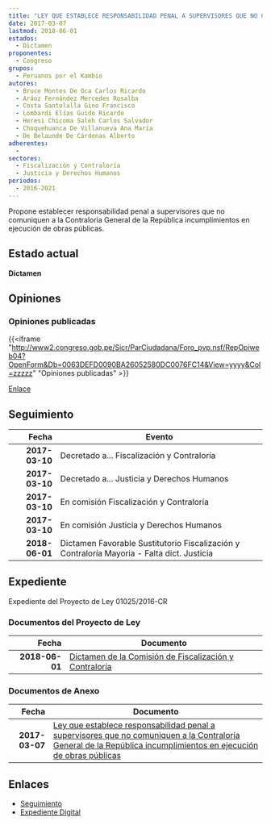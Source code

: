 ```yaml
---
title: "LEY QUE ESTABLECE RESPONSABILIDAD PENAL A SUPERVISORES QUE NO COMUNIQUEN A LA CONTRALORÍA GENERAL DE LA REPÚBLICA INCUMPLIMIENTOS EN EJECUCIÓN DE OBRAS PÚBLICAS"
date: 2017-03-07
lastmod: 2018-06-01
estados: 
  - Dictamen
proponentes: 
  - Congreso
grupos: 
  - Peruanos por el Kambio
autores: 
  - Bruce Montes De Oca Carlos Ricardo
  - Aráoz Fernández Mercedes Rosalba
  - Costa Santolalla Gino Francisco
  - Lombardi Elías Guido Ricardo
  - Heresi Chicoma Saleh Carlos Salvador
  - Choquehuanca De Villanueva Ana María
  - De Belaunde De Cárdenas Alberto
adherentes: 
  - 
sectores: 
  - Fiscalización y Contraloría
  - Justicia y Derechos Humanos
periodos: 
  - 2016-2021
---
```


Propone establecer responsabilidad penal a supervisores que no comuniquen a la Contraloría General de la República incumplimientos en ejecución de obras públicas.


## Estado actual

**Dictamen**

## Opiniones

### Opiniones publicadas

{{<iframe "http://www2.congreso.gob.pe/Sicr/ParCiudadana/Foro_pvp.nsf/RepOpiweb04?OpenForm&Db=0063DEFD0090BA26052580DC0076FC14&View=yyyy&Col=zzzzz" "Opiniones publicadas" >}}

[Enlace](http://www2.congreso.gob.pe/Sicr/ParCiudadana/Foro_pvp.nsf/RepOpiweb04?OpenForm&Db=0063DEFD0090BA26052580DC0076FC14&View=yyyy&Col=zzzzz)

## Seguimiento

| Fecha | Evento |
|------:|--------|
| **2017-03-10** | Decretado a... Fiscalización y Contraloría|
| **2017-03-10** | Decretado a... Justicia y Derechos Humanos|
| **2017-03-10** | En comisión Fiscalización y Contraloría|
| **2017-03-10** | En comisión Justicia y Derechos Humanos|
| **2018-06-01** | Dictamen Favorable Sustitutorio Fiscalización y Contraloría Mayoria - Falta dict. Justicia|


## Expediente

Expediente del Proyecto de Ley 01025/2016-CR


### Documentos del Proyecto de Ley

| Fecha | Documento |
|------:|--------|
| **2018-06-01** | [Dictamen de la Comisión de Fiscalización y Contraloría](http://www.leyes.congreso.gob.pe/Documentos/2016_2021/Dictamenes/Proyectos_de_Ley/01025DC12MAY20180601.pdf) |

### Documentos de Anexo

| Fecha | Documento |
|------:|--------|
| **2017-03-07** | [Ley que establece responsabilidad penal a supervisores que no comuniquen a la Contraloría General de la República incumplimientos en ejecución de obras públicas](http://www.leyes.congreso.gob.pe/Documentos/2016_2021/Proyectos_de_Ley_y_de_Resoluciones_Legislativas/PL0102520170307.pdf) |

## Enlaces 

- [Seguimiento](http://www2.congreso.gob.pe/Sicr/TraDocEstProc/CLProLey2016.nsf/f7fff46988ca05b1052578e100829cc7/b85f6018cf0b7553052580dc0076f7ab?OpenDocument)
- [Expediente Digital](http://www2.congreso.gob.pehttp://www2.congreso.gob.pe/Sicr/TraDocEstProc/CLProLey2016.nsf/f7fff46988ca05b1052578e100829cc7/b85f6018cf0b7553052580dc0076f7ab?OpenDocument&Click=05257FB7005EB655.eb71d0cf91d8294e05256cdf006b5706/$Body/0.1C6C)
